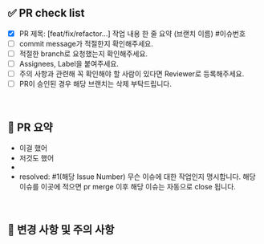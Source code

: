 ## ✅ PR check list

<!--
하나씩 확인 후 체크박스에 표시해주세요.
-->

- [x] PR 제목: [feat/fix/refactor...] 작업 내용 한 줄 요약 (브랜치 이름) #이슈번호
- [ ] commit message가 적절한지 확인해주세요.
- [ ] 적절한 branch로 요청했는지 확인해주세요.
- [ ] Assignees, Label을 붙여주세요.
- [ ] 주의 사항과 관련해 꼭 확인해야 할 사람이 있다면 Reviewer로 등록해주세요.
- [ ] PR이 승인된 경우 해당 브랜치는 삭제 부탁드립니다.

<br/>

## 📝 PR 요약

<!--
해당 pr에서 작업한 내역을 적어주세요.
-->

- 이걸 했어
- 저것도 했어
-
- resolved: #1(해당 Issue Number) 무슨 이슈에 대한 작업인지 명시합니다. 해당 이슈를 이곳에 적으면 pr merge 이후 해당 이슈는 자동으로 close 됩니다.

<br/>

## 📌 변경 사항 및 주의 사항

<!--
변경사항 및 주의 사항이 있다면 적어주세요.
주의 사항과 관련해 꼭 확인해야 할 사람이 있다면 리뷰어로 등록해주세요. (다른 사람이 작성한 코드 수정 등)
코드 리뷰 시 더 꼼꼼하게 확인 받고 싶은 부분이 있다면 적어주세요.
-->

<br/>
